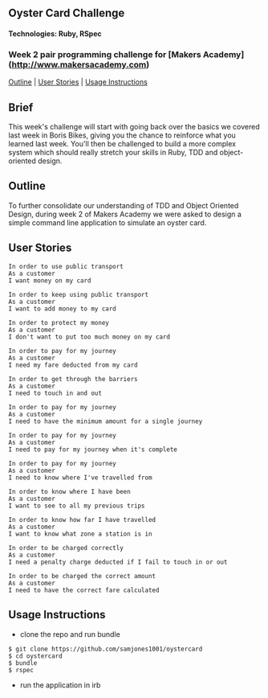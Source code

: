 ## Oyster Card Challenge
#### Technologies: Ruby, RSpec
### Week 2 pair programming challenge for [Makers Academy] (http://www.makersacademy.com)
[Outline](#outline) | [User Stories](#user-stories) | [Usage Instructions](#usage-instructions) 

## Brief
This week's challenge will start with going back over the basics we covered last week in Boris Bikes, giving you the chance to reinforce what you learned last week. You'll then be challenged to build a more complex system which should really stretch your skills in Ruby, TDD and object-oriented design.

## Outline
To further consolidate our understanding of TDD and Object Oriented Design, during week 2 of Makers Academy we were asked to design a simple command line application to simulate an oyster card.

## User Stories
```
In order to use public transport
As a customer
I want money on my card

In order to keep using public transport
As a customer
I want to add money to my card

In order to protect my money
As a customer
I don't want to put too much money on my card

In order to pay for my journey
As a customer
I need my fare deducted from my card

In order to get through the barriers
As a customer
I need to touch in and out

In order to pay for my journey
As a customer
I need to have the minimum amount for a single journey

In order to pay for my journey
As a customer
I need to pay for my journey when it's complete

In order to pay for my journey
As a customer
I need to know where I've travelled from

In order to know where I have been
As a customer
I want to see to all my previous trips

In order to know how far I have travelled
As a customer
I want to know what zone a station is in

In order to be charged correctly
As a customer
I need a penalty charge deducted if I fail to touch in or out

In order to be charged the correct amount
As a customer
I need to have the correct fare calculated
```

## Usage Instructions
* clone the repo and run bundle
```shell
$ git clone https://github.com/samjones1001/oystercard
$ cd oystercard
$ bundle
$ rspec
```
* run the application in irb

